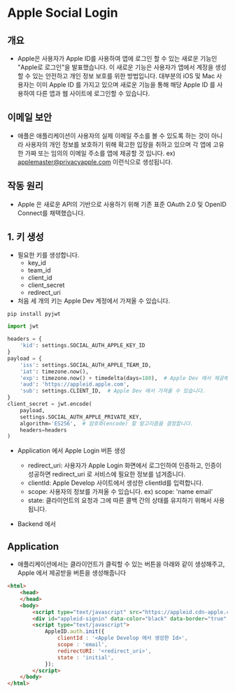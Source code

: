 # Apple Social Login

## 개요

- Apple은 사용자가 Apple ID를 사용하여 앱에 로그인 할 수 있는 새로운 기능인 "Apple로 로그인"을 발표했습니다. 이 새로운 기능은 사용자가 앱에서 계정을 생성할 수 있는 안전하고 개인 정보 보호를 위한 방법입니다. 대부분의 iOS 및 Mac 사용자는 이미 Apple ID 를 가지고 있으며 새로운 기능을 통해 해당 Apple ID 를 사용하여 다른 앱과 웹 사이트에 로그인할 수 있습니다.

## 이메일 보안

- 애플은 애플리케이션이 사용자의 실제 이메일 주소를 볼 수 있도록 하는 것이 아니라 사용자의 개인 정보를 보호하기 위해 확고한 입장을 취하고 있으며 각 앱에 고유 한 가짜 또는 임의의 이메일 주소를 앱에 제공할 것 입니다. ex) applemaster@privacyapple.com 이런식으로 생성됩니다.

## 작동 원리

- Apple 은 새로운 API의 기반으로 사용하기 위해 기존 표준 OAuth 2.0 및 OpenID Connect를 채택했습니다.

## 1. 키 생성

- 필요한 키를 생성합니다.
  - key_id
  - team_id
  - client_id
  - client_secret
  - redirect_uri
- 처음 세 개의 키는 Apple Dev 계정에서 가져올 수 있습니다.

```pip install pyjwt```

```python
import jwt

headers = {
    'kid': settings.SOCIAL_AUTH_APPLE_KEY_ID
}
payload = {
    'iss': settings.SOCIAL_AUTH_APPLE_TEAM_ID,
    'iat': timezone.now(),
    'exp': timezone.now() + timedelta(days=180),  # Apple Dev 에서 제공해주는 Secret 키는 6개월이 지나면 만료됩니다.
    'aud': 'https://appleid.apple.com',
    'sub': settings.CLIENT_ID,  # Apple Dev 에서 가져올 수 있습니다.
}
client_secret = jwt.encode(
    payload,
    settings.SOCIAL_AUTH_APPLE_PRIVATE_KEY,
    algorithm='ES256',  # 암호화(encode) 할 알고리즘을 결정합니다.
    headers=headers
)
```

- Application 에서 Apple Login 버튼 생성
  - redirect_uri: 사용자가 Apple Login 화면에서 로그인하여 인증하고, 인증이 성공하면 redirect_uri 로 서비스에 필요한 정보를 넘겨줍니다.
  - clientId: Apple Develop 사이트에서 생성한 clientId를 입력합니다.
  - scope: 사용자의 정보를 가져올 수 있습니다. ex) scope: 'name email'
  - state: 클라이언트의 요청과 그에 따른 콜백 간의 상태를 유지하기 위해서 사용됩니다.

- Backend 에서 

## Application

- 애플리케이션에서는 클라이언트가 클릭할 수 있는 버튼을 아래와 같이 생성해주고, Apple 에서 제공받을 버튼을 생성해줍니다

```html
<html>
    <head>
    </head>
    <body>
        <script type="text/javascript" src="https://appleid.cdn-apple.com/appleauth/static/jsapi/appleid/1/en_US/appleid.auth.js"></script>
        <div id="appleid-signin" data-color="black" data-border="true" data-type="sign in"></div>
        <script type="text/javascript">
            AppleID.auth.init({
                clientId : '<Apple Develop 에서 생성한 Id>',
                scope : 'email',
                redirectURI: '<redirect_uri>',
                state : 'initial',
            });
        </script>
    </body>
</html>

```
